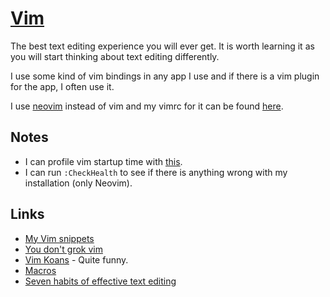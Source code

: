 # [Vim](https://www.vim.org/)
The best text editing experience you will ever get. It is worth learning it as you will start thinking about text editing differently.

I use some kind of vim bindings in any app I use and if there is a vim plugin for the app, I often use it.

I use [neovim](https://github.com/neovim/neovim) instead of vim and my vimrc for it can be found [here](https://github.com/nikitavoloboev/dotfiles/blob/master/nvim/init.vim).

## Notes
- I can profile vim startup time with [this](https://github.com/tweekmonster/startuptime.vim).
- I can run `:CheckHealth` to see if there is anything wrong with my installation (only Neovim).

## Links
- [My Vim snippets](https://gist.github.com/search?utf8=%E2%9C%93&q=user%3Anikitavoloboev+%28vim%29&ref=searchresults)
- [You don't grok vim](https://stackoverflow.com/questions/1218390/what-is-your-most-productive-shortcut-with-vim/1220118#1220118)
- [Vim Koans](https://sanctum.geek.nz/arabesque/vim-koans/) - Quite funny.
- [Macros](http://vim.wikia.com/wiki/Macros)
- [Seven habits of effective text editing](http://www.moolenaar.net/habits.html)